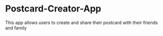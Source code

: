 # Postcard-Creator-App
This app allows users to create and share their postcard with their friends and family
